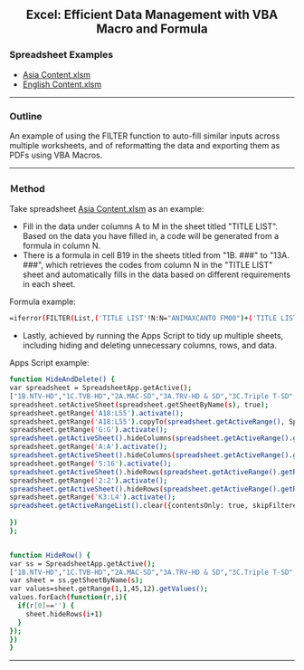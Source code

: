<h2 align="center">Excel: Efficient Data Management with VBA Macro and Formula</h1>
</div>

### Spreadsheet Examples
- [Asia Content.xlsm](https://github.com/Pwang0722/Excel_DataManagement/raw/main/(Asia%20Content)%20Clean%20Template.xlsm)
- [English Content.xlsm](https://github.com/Pwang0722/Excel_DataManagement/raw/main/(English%20Content)%20Clean%20Template.xlsm)
---

### Outline
An example of using the FILTER function to auto-fill similar inputs across multiple worksheets, and of reformatting the data and exporting them as PDFs using VBA Macros.

---

### Ｍethod 
Take spreadsheet [Asia Content.xlsm](https://github.com/Pwang0722/Excel_DataManagement/raw/main/(Asia%20Content)%20Clean%20Template.xlsm) as an example:
- Fill in the data under columns A to M in the sheet titled "TITLE LIST". Based on the data you have filled in, a code will be generated from a formula in column N.
- There is a formula in cell B19 in the sheets titled from "1B. ###" to "13A. ###", which retrieves the codes from column N in the "TITLE LIST" sheet and automatically fills in the data based on different requirements in each sheet.

Formula example:
  ```bash
  =iferror(FILTER(List,('TITLE LIST'!N:N="ANIMAXCANTO FM00")+('TITLE LIST'!N:N="ANIMAXSOT ONLY00")))
  ```
 - Lastly, achieved by running the Apps Script to tidy up multiple sheets, including hiding and deleting unnecessary columns, rows, and data.

  Apps Script example:
  ```bash
  function HideAndDelete() {
  var spreadsheet = SpreadsheetApp.getActive();
  ["1B.NTV-HD","1C.TVB-HD","2A.MAC-SD","3A.TRV-HD & SD","3C.Triple T-SD","4B.AST-HD","4D.AST-DIGITAL","4E.TMNet-HD","5A.ME-HD","5B.SH-HD","5E.ST-HD","5F.PPCTV-SD","5G.WEW-HD","6A.MNC-HD","6C.FIM-HD","6D.TNV-HD","6J.DensTV-HD","6K.NEX-P","7A.SKC-SD","7C.PHP-GEN-SD","7D.CIGNAL-SD","8A.Media-HD","8B.Dhiraagu-HD","11A.Canal+ -HD"].forEach(function (s){
  spreadsheet.setActiveSheet(spreadsheet.getSheetByName(s), true);
  spreadsheet.getRange('A18:L55').activate();
  spreadsheet.getRange('A18:L55').copyTo(spreadsheet.getActiveRange(), SpreadsheetApp.CopyPasteType.PASTE_VALUES, false);
  spreadsheet.getRange('G:G').activate();
  spreadsheet.getActiveSheet().hideColumns(spreadsheet.getActiveRange().getColumn(), spreadsheet.getActiveRange().getNumColumns());
  spreadsheet.getRange('A:A').activate();
  spreadsheet.getActiveSheet().hideColumns(spreadsheet.getActiveRange().getColumn(), spreadsheet.getActiveRange().getNumColumns());
  spreadsheet.getRange('5:16').activate();
  spreadsheet.getActiveSheet().hideRows(spreadsheet.getActiveRange().getRow(), spreadsheet.getActiveRange().getNumRows());
  spreadsheet.getRange('2:2').activate();
  spreadsheet.getActiveSheet().hideRows(spreadsheet.getActiveRange().getRow(), spreadsheet.getActiveRange().getNumRows());
  spreadsheet.getRange('K3:L4').activate();
  spreadsheet.getActiveRangeList().clear({contentsOnly: true, skipFilteredRows: true});
    
})
};


function HideRow() {
  var ss = SpreadsheetApp.getActive();
  ["1B.NTV-HD","1C.TVB-HD","2A.MAC-SD","3A.TRV-HD & SD","3C.Triple T-SD","4B.AST-HD","4D.AST-DIGITAL","4E.TMNet-HD","5A.ME-HD","5B.SH-HD","5E.ST-HD","5F.PPCTV-SD","5G.WEW-HD","6A.MNC-HD","6C.FIM-HD","6D.TNV-HD","6J.DensTV-HD","6K.NEX-P","7A.SKC-SD","7C.PHP-GEN-SD","7D.CIGNAL-SD","8A.Media-HD","8B.Dhiraagu-HD","11A.Canal+ -HD"].forEach(function (s){
  var sheet = ss.getSheetByName(s);
  var values=sheet.getRange(1,1,45,12).getValues();
  values.forEach(function(r,i){
    if(r[0]=='') {
      sheet.hideRows(i+1)
    }
  });
  })
}
  ```
---
